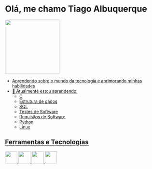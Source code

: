 # Olá, me chamo Tiago Albuquerque

<div>
<a href="https://github.com/seu-usuário-aqui">
<img loading="lazy" height="180em" src="https://github-readme-stats.vercel.app/api?username=Tiago1604&show_icons=true&theme=dracula&include_all_commits=true&count_private=true"/>
</div>
  
- Aprendendo sobre o mundo da tecnologia e aprimorando minhas habilidades
- 🌱 Atualmente estou aprendendo:
  - C 
  - Estrutura de dados
  - SQL
  - Testes de Software
  - Requisitos de Software
  - Python
  - Linux

## Ferramentas e Tecnologias

<img loading="lazy" src="https://cdn.jsdelivr.net/gh/devicons/devicon/icons/c/c-original.svg" width="40" height="40"/> <img loading="lazy" src="https://cdn.jsdelivr.net/gh/devicons/devicon/icons/git/git-original.svg" width="40" height="40"/> <img loading="lazy" src="https://cdn.jsdelivr.net/gh/devicons/devicon/icons/linux/linux-original.svg" width="40" height="40"/> <img loading="lazy" src="https://cdn.jsdelivr.net/gh/devicons/devicon/icons/python/python-original.svg" width="40" height="40"/> 




